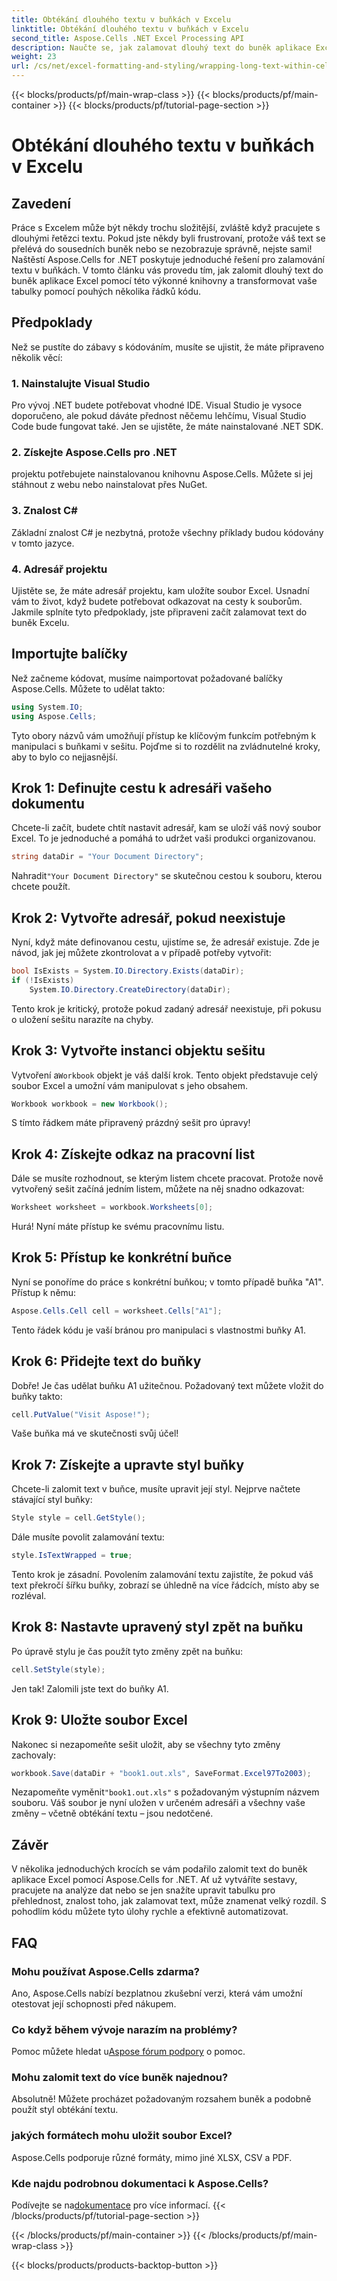 ```yaml
---
title: Obtékání dlouhého textu v buňkách v Excelu
linktitle: Obtékání dlouhého textu v buňkách v Excelu
second_title: Aspose.Cells .NET Excel Processing API
description: Naučte se, jak zalamovat dlouhý text do buněk aplikace Excel pomocí Aspose.Cells for .NET v tomto snadno srozumitelném průvodci. Transformujte své tabulky bez námahy.
weight: 23
url: /cs/net/excel-formatting-and-styling/wrapping-long-text-within-cells/
---
```


{{< blocks/products/pf/main-wrap-class >}}
{{< blocks/products/pf/main-container >}}
{{< blocks/products/pf/tutorial-page-section >}}

# Obtékání dlouhého textu v buňkách v Excelu

## Zavedení
Práce s Excelem může být někdy trochu složitější, zvláště když pracujete s dlouhými řetězci textu. Pokud jste někdy byli frustrovaní, protože váš text se přelévá do sousedních buněk nebo se nezobrazuje správně, nejste sami! Naštěstí Aspose.Cells for .NET poskytuje jednoduché řešení pro zalamování textu v buňkách. V tomto článku vás provedu tím, jak zalomit dlouhý text do buněk aplikace Excel pomocí této výkonné knihovny a transformovat vaše tabulky pomocí pouhých několika řádků kódu. 
## Předpoklady
Než se pustíte do zábavy s kódováním, musíte se ujistit, že máte připraveno několik věcí:
### 1. Nainstalujte Visual Studio
Pro vývoj .NET budete potřebovat vhodné IDE. Visual Studio je vysoce doporučeno, ale pokud dáváte přednost něčemu lehčímu, Visual Studio Code bude fungovat také. Jen se ujistěte, že máte nainstalované .NET SDK.
### 2. Získejte Aspose.Cells pro .NET
projektu potřebujete nainstalovanou knihovnu Aspose.Cells. Můžete si jej stáhnout z webu nebo nainstalovat přes NuGet.
### 3. Znalost C#
Základní znalost C# je nezbytná, protože všechny příklady budou kódovány v tomto jazyce.
### 4. Adresář projektu
Ujistěte se, že máte adresář projektu, kam uložíte soubor Excel. Usnadní vám to život, když budete potřebovat odkazovat na cesty k souborům.
Jakmile splníte tyto předpoklady, jste připraveni začít zalamovat text do buněk Excelu.
## Importujte balíčky
Než začneme kódovat, musíme naimportovat požadované balíčky Aspose.Cells. Můžete to udělat takto:
```csharp
using System.IO;
using Aspose.Cells;
```
Tyto obory názvů vám umožňují přístup ke klíčovým funkcím potřebným k manipulaci s buňkami v sešitu.
Pojďme si to rozdělit na zvládnutelné kroky, aby to bylo co nejjasnější.
## Krok 1: Definujte cestu k adresáři vašeho dokumentu
Chcete-li začít, budete chtít nastavit adresář, kam se uloží váš nový soubor Excel. To je jednoduché a pomáhá to udržet vaši produkci organizovanou.
```csharp
string dataDir = "Your Document Directory";
```
 Nahradit`"Your Document Directory"` se skutečnou cestou k souboru, kterou chcete použít.
## Krok 2: Vytvořte adresář, pokud neexistuje
Nyní, když máte definovanou cestu, ujistíme se, že adresář existuje. Zde je návod, jak jej můžete zkontrolovat a v případě potřeby vytvořit:
```csharp
bool IsExists = System.IO.Directory.Exists(dataDir);
if (!IsExists)
    System.IO.Directory.CreateDirectory(dataDir);
```
Tento krok je kritický, protože pokud zadaný adresář neexistuje, při pokusu o uložení sešitu narazíte na chyby.
## Krok 3: Vytvořte instanci objektu sešitu
 Vytvoření a`Workbook` objekt je váš další krok. Tento objekt představuje celý soubor Excel a umožní vám manipulovat s jeho obsahem.
```csharp
Workbook workbook = new Workbook();
```
S tímto řádkem máte připravený prázdný sešit pro úpravy!
## Krok 4: Získejte odkaz na pracovní list
Dále se musíte rozhodnout, se kterým listem chcete pracovat. Protože nově vytvořený sešit začíná jedním listem, můžete na něj snadno odkazovat:
```csharp
Worksheet worksheet = workbook.Worksheets[0];
```
Hurá! Nyní máte přístup ke svému pracovnímu listu.
## Krok 5: Přístup ke konkrétní buňce
Nyní se ponoříme do práce s konkrétní buňkou; v tomto případě buňka "A1". Přístup k němu:
```csharp
Aspose.Cells.Cell cell = worksheet.Cells["A1"];
```
Tento řádek kódu je vaší bránou pro manipulaci s vlastnostmi buňky A1.
## Krok 6: Přidejte text do buňky
Dobře! Je čas udělat buňku A1 užitečnou. Požadovaný text můžete vložit do buňky takto:
```csharp
cell.PutValue("Visit Aspose!");
```
Vaše buňka má ve skutečnosti svůj účel!
## Krok 7: Získejte a upravte styl buňky
Chcete-li zalomit text v buňce, musíte upravit její styl. Nejprve načtete stávající styl buňky:
```csharp
Style style = cell.GetStyle();
```
Dále musíte povolit zalamování textu:
```csharp
style.IsTextWrapped = true;
```
Tento krok je zásadní. Povolením zalamování textu zajistíte, že pokud váš text překročí šířku buňky, zobrazí se úhledně na více řádcích, místo aby se rozléval.
## Krok 8: Nastavte upravený styl zpět na buňku
Po úpravě stylu je čas použít tyto změny zpět na buňku:
```csharp
cell.SetStyle(style);
```
Jen tak! Zalomili jste text do buňky A1.
## Krok 9: Uložte soubor Excel
Nakonec si nezapomeňte sešit uložit, aby se všechny tyto změny zachovaly:
```csharp
workbook.Save(dataDir + "book1.out.xls", SaveFormat.Excel97To2003);
```
 Nezapomeňte vyměnit`"book1.out.xls"` s požadovaným výstupním názvem souboru. Váš soubor je nyní uložen v určeném adresáři a všechny vaše změny – včetně obtékání textu – jsou nedotčené.
## Závěr
V několika jednoduchých krocích se vám podařilo zalomit text do buněk aplikace Excel pomocí Aspose.Cells for .NET. Ať už vytváříte sestavy, pracujete na analýze dat nebo se jen snažíte upravit tabulku pro přehlednost, znalost toho, jak zalamovat text, může znamenat velký rozdíl. S pohodlím kódu můžete tyto úlohy rychle a efektivně automatizovat.
## FAQ
### Mohu používat Aspose.Cells zdarma?  
Ano, Aspose.Cells nabízí bezplatnou zkušební verzi, která vám umožní otestovat její schopnosti před nákupem.
### Co když během vývoje narazím na problémy?  
 Pomoc můžete hledat u[Aspose fórum podpory](https://forum.aspose.com/c/cells/9) o pomoc.
### Mohu zalomit text do více buněk najednou?  
Absolutně! Můžete procházet požadovaným rozsahem buněk a podobně použít styl obtékání textu.
### jakých formátech mohu uložit soubor Excel?  
Aspose.Cells podporuje různé formáty, mimo jiné XLSX, CSV a PDF.
### Kde najdu podrobnou dokumentaci k Aspose.Cells?  
 Podívejte se na[dokumentace](https://reference.aspose.com/cells/net/) pro více informací.
{{< /blocks/products/pf/tutorial-page-section >}}

{{< /blocks/products/pf/main-container >}}
{{< /blocks/products/pf/main-wrap-class >}}

{{< blocks/products/products-backtop-button >}}
